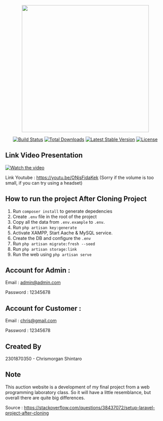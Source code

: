 <p align="center"><a href="https://laravel.com" target="_blank"><img src="https://raw.githubusercontent.com/laravel/art/master/logo-lockup/5%20SVG/2%20CMYK/1%20Full%20Color/laravel-logolockup-cmyk-red.svg" width="400"></a></p>

<p align="center">
<a href="https://travis-ci.org/laravel/framework"><img src="https://travis-ci.org/laravel/framework.svg" alt="Build Status"></a>
<a href="https://packagist.org/packages/laravel/framework"><img src="https://img.shields.io/packagist/dt/laravel/framework" alt="Total Downloads"></a>
<a href="https://packagist.org/packages/laravel/framework"><img src="https://img.shields.io/packagist/v/laravel/framework" alt="Latest Stable Version"></a>
<a href="https://packagist.org/packages/laravel/framework"><img src="https://img.shields.io/packagist/l/laravel/framework" alt="License"></a>
</p>

## Link Video Presentation
[![Watch the video](https://img.youtube.com/vi/ONjsFidaKek/maxresdefault.jpg)](https://youtu.be/ONjsFidaKek)

Link Youtube : https://youtu.be/ONjsFidaKek
(Sorry if the volume is too small, if you can try using a headset)

## How to run the project After Cloning Project
1. Run `composer install` to generate depedencies
2. Create `.env` file in the root of the project
3. Copy all the data from `.env.example` to `.env`. 
4. Run `php artisan key:generate`
5. Activate XAMPP, Start Aache & MySQL service. 
6. Create the DB and configure the `.env`
7. Run `php artisan migrate:fresh --seed`
8. Run `php artisan storage:link`
9. Run the web using `php artisan serve`

## Account for Admin :

Email : admin@admin.com

Password : 12345678

## Account for Customer :

Email : chris@gmail.com

Password : 12345678

## Created By
2301870350 - Chrismorgan Shintaro

## Note 
This auction website is a development of my final project from a web programming laboratory class. So it will have a little resemblance, but overall there are quite big differences.

Source : https://stackoverflow.com/questions/38437072/setup-laravel-project-after-cloning
